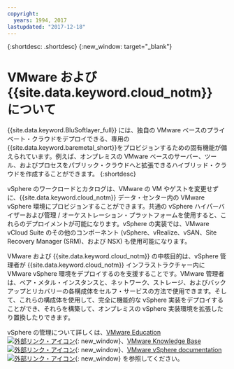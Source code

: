 ```yaml
---
copyright:
  years: 1994, 2017
lastupdated: "2017-12-18"
---
```


{:shortdesc: .shortdesc}
{:new_window: target="_blank"}

# VMware および {{site.data.keyword.cloud_notm}} について

{{site.data.keyword.BluSoftlayer_full}} には、独自の VMware ベースのプライベート・クラウドをデプロイできる、専用の{{site.data.keyword.baremetal_short}}をプロビジョンするための固有機能が備えられています。例えば、オンプレミスの VMware ベースのサーバー、ツール、およびプロセスをパブリック・クラウドへと拡張できるハイブリッド・クラウドを作成することができます。
{:shortdesc}

<!--VMware administrators can quickly realize cost-effective hybrid cloud characteristics by deploying into the IBM enterprise-grade Global Cloud.-->vSphere のワークロードとカタログは、VMware の VM やゲストを変更せずに、{{site.data.keyword.cloud_notm}} データ・センター内の VMware vSphere 環境にプロビジョンすることができます。共通の vSphere ハイパーバイザーおよび管理 / オーケストレーション・プラットフォームを使用すると、これらのデプロイメントが可能になります。vSphere の実装では、VMware vCloud Suite のその他のコンポーネント (vSphere、vRealize、vSAN、Site Recovery Manager (SRM)、および NSX) も使用可能になります。

VMware および {{site.data.keyword.cloud_notm}} の中核目的は、vSphere 管理者が {{site.data.keyword.cloud_notm}} インフラストラクチャー内に VMware vSphere 環境をデプロイするのを支援することです。VMware 管理者は、ベア・メタル・インスタンスと、ネットワーク、ストレージ、およびバックアップとリカバリーの各構成体をセルフ・サービスの方法で使用できます。そして、これらの構成体を使用して、完全に機能的な vSphere 実装をデプロイすることができ、それらを構築して、オンプレミスの vSphere 実装環境を拡張したり置換したりできます。

vSphere の管理について詳しくは、[VMware Education ![外部リンク・アイコン](../../icons/launch-glyph.svg "外部リンク・アイコン")](http://mylearn.vmware.com/mgrreg/index.cfm){: new_window}、[VMware Knowledge Base ![外部リンク・アイコン](../../icons/launch-glyph.svg "外部リンク・アイコン")](https://kb.vmware.com/){: new_window}、[VMware vSphere documentation ![外部リンク・アイコン](../../icons/launch-glyph.svg "外部リンク・アイコン")](https://docs.vmware.com/en/VMware-vSphere/index.html){: new_window} を参照してください。
